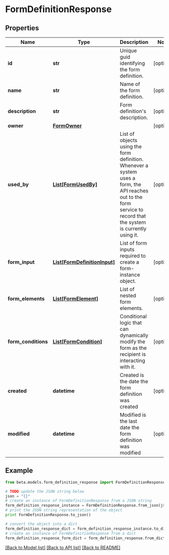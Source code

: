 # FormDefinitionResponse


## Properties
Name | Type | Description | Notes
------------ | ------------- | ------------- | -------------
**id** | **str** | Unique guid identifying the form definition. | [optional] 
**name** | **str** | Name of the form definition. | [optional] 
**description** | **str** | Form definition&#39;s description. | [optional] 
**owner** | [**FormOwner**](FormOwner.md) |  | [optional] 
**used_by** | [**List[FormUsedBy]**](FormUsedBy.md) | List of objects using the form definition. Whenever a system uses a form, the API reaches out to the form service to record that the system is currently using it. | [optional] 
**form_input** | [**List[FormDefinitionInput]**](FormDefinitionInput.md) | List of form inputs required to create a form-instance object. | [optional] 
**form_elements** | [**List[FormElement]**](FormElement.md) | List of nested form elements. | [optional] 
**form_conditions** | [**List[FormCondition]**](FormCondition.md) | Conditional logic that can dynamically modify the form as the recipient is interacting with it. | [optional] 
**created** | **datetime** | Created is the date the form definition was created | [optional] 
**modified** | **datetime** | Modified is the last date the form definition was modified | [optional] 

## Example

```python
from beta.models.form_definition_response import FormDefinitionResponse

# TODO update the JSON string below
json = "{}"
# create an instance of FormDefinitionResponse from a JSON string
form_definition_response_instance = FormDefinitionResponse.from_json(json)
# print the JSON string representation of the object
print FormDefinitionResponse.to_json()

# convert the object into a dict
form_definition_response_dict = form_definition_response_instance.to_dict()
# create an instance of FormDefinitionResponse from a dict
form_definition_response_form_dict = form_definition_response.from_dict(form_definition_response_dict)
```
[[Back to Model list]](../README.md#documentation-for-models) [[Back to API list]](../README.md#documentation-for-api-endpoints) [[Back to README]](../README.md)


